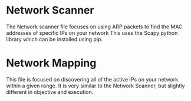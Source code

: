 # Network Scanner
The Network scanner file focuses on using ARP packets to find the MAC addresses of specific IPs on your network
This uses the Scapy python library which can be installed using pip.

# Network Mapping
This file is focused on discovering all of the active IPs on your network within a given range. It is very similar to the Network Scanner, but slightly different in objective and execution.
